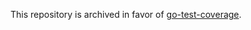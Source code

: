 This repository is archived in favor of [go-test-coverage](https://github.com/vladopajic/go-test-coverage).
